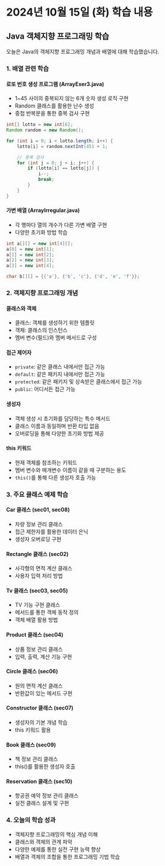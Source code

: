 # 2024년 10월 15일 (화) 학습 내용

## Java 객체지향 프로그래밍 학습

오늘은 Java의 객체지향 프로그래밍 개념과 배열에 대해 학습했습니다.

### 1. 배열 관련 학습

#### 로또 번호 생성 프로그램 (ArrayExer3.java)

- 1~45 사이의 중복되지 않는 6개 숫자 생성 로직 구현
- Random 클래스를 활용한 난수 생성
- 중첩 반복문을 통한 중복 검사 구현

```java
int[] lotto = new int[6];
Random random = new Random();

for (int i = 0; i < lotto.length; i++) {
    lotto[i] = random.nextInt(45) + 1;

    // 중복 검사
    for (int j = 0; j < i; j++) {
        if (lotto[i] == lotto[j]) {
            i--;
            break;
        }
    }
}
```

#### 가변 배열 (ArrayIrregular.java)

- 각 행마다 열의 개수가 다른 가변 배열 구현
- 다양한 초기화 방법 학습

```java
int a[][] = new int[4][];
a[0] = new int[1];
a[1] = new int[2];
a[2] = new int[3];
a[3] = new int[4];

char b[][] = {{'a'}, {'b', 'c'}, {'d', 'e', 'f'}};
```

### 2. 객체지향 프로그래밍 개념

#### 클래스와 객체

- 클래스: 객체를 생성하기 위한 템플릿
- 객체: 클래스의 인스턴스
- 멤버 변수(필드)와 멤버 메서드로 구성

#### 접근 제어자

- `private`: 같은 클래스 내에서만 접근 가능
- `default`: 같은 패키지 내에서만 접근 가능
- `protected`: 같은 패키지 및 상속받은 클래스에서 접근 가능
- `public`: 어디서든 접근 가능

#### 생성자

- 객체 생성 시 초기화를 담당하는 특수 메서드
- 클래스 이름과 동일하며 반환 타입 없음
- 오버로딩을 통해 다양한 초기화 방법 제공

#### this 키워드

- 현재 객체를 참조하는 키워드
- 멤버 변수와 매개변수 이름이 같을 때 구분하는 용도
- `this()`를 통해 다른 생성자 호출 가능

### 3. 주요 클래스 예제 학습

#### Car 클래스 (sec01, sec08)

- 차량 정보 관리 클래스
- 접근 제한자를 활용한 데이터 은닉
- 생성자 오버로딩 구현

#### Rectangle 클래스 (sec02)

- 사각형의 면적 계산 클래스
- 사용자 입력 처리 방법

#### Tv 클래스 (sec03, sec05)

- TV 기능 구현 클래스
- 메서드를 통한 객체 동작 정의
- 객체 배열 활용 방법

#### Product 클래스 (sec04)

- 상품 정보 관리 클래스
- 입력, 출력, 계산 기능 구현

#### Circle 클래스 (sec06)

- 원의 면적 계산 클래스
- 반환값이 있는 메서드 구현

#### Constructor 클래스 (sec07)

- 생성자의 기본 개념 학습
- this 키워드 활용

#### Book 클래스 (sec09)

- 책 정보 관리 클래스
- this()를 활용한 생성자 호출

#### Reservation 클래스 (sec10)

- 항공권 예약 정보 관리 클래스
- 실전 클래스 설계 및 구현

### 4. 오늘의 학습 성과

- 객체지향 프로그래밍의 핵심 개념 이해
- 클래스와 객체의 관계 파악
- 다양한 예제를 통한 실전 구현 능력 향상
- 배열과 객체의 조합을 통한 프로그래밍 기법 학습
